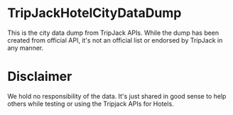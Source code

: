 # TripJackHotelCityDataDump
This is the city data dump from TripJack APIs. While the dump has been created from official API, it's not an official list or endorsed by TripJack in any manner.

# Disclaimer
We hold no responsibility of the data. It's just shared in good sense to help others while testing or using the Tripjack APIs for Hotels.